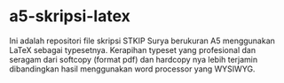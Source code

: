 # a5-skripsi-latex
Ini adalah repositori file skripsi STKIP Surya berukuran A5 menggunakan LaTeX sebagai typesetnya.  Kerapihan typeset yang profesional dan seragam dari softcopy (format pdf) dan hardcopy nya lebih terjamin dibandingkan hasil menggunakan word processor yang WYSIWYG.
